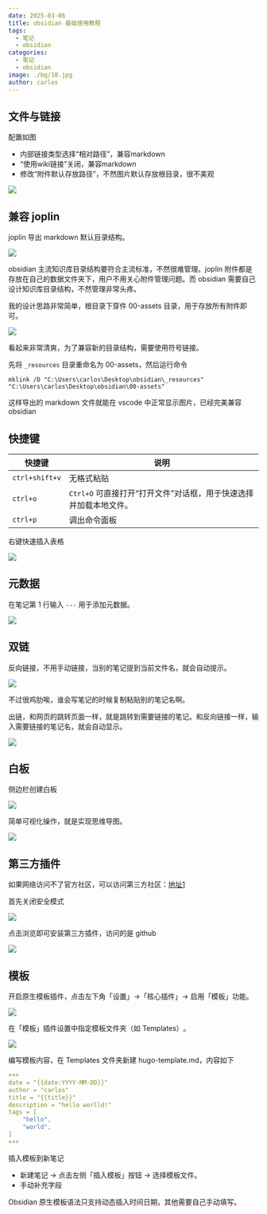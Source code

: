```yaml
---
date: 2025-03-06
title: obsidian 基础使用教程
tags:
  - 笔记
  - obsidian
categories:
  - 笔记
  - obsidian
image: ./bg/18.jpg
author: carlos
---
```


## 文件与链接

配置如图
- 内部链接类型选择“相对路径”，兼容markdown
- “使用wiki链接”关闭，兼容markdown
- 修改“附件默认存放路径”，不然图片默认存放根目录，很不美观

![](../00-assets/Pasted%20image%2020250305051412.png)

## 兼容 joplin

joplin 导出 markdown 默认目录结构。

![](../00-assets/Pasted%20image%2020250305051749.png)

obsidian 主流知识库目录结构要符合主流标准，不然很难管理。joplin 附件都是存放在自己的数据文件夹下，用户不用关心附件管理问题。而 obsidian 需要自己设计知识库目录结构，不然管理非常头疼。

我的设计思路非常简单，根目录下穿件 00-assets 目录，用于存放所有附件即可。

![](../00-assets/Pasted%20image%2020250305052330.png)

看起来非常清爽，为了兼容新的目录结构，需要使用符号链接。

先将 `_resources` 目录重命名为 00-assets，然后运行命令

```batch
mklink /D "C:\Users\carlos\Desktop\obsidian\_resources" "C:\Users\carlos\Desktop\obsidian\00-assets"
```

这样导出的 markdown 文件就能在 vscode 中正常显示图片，已经完美兼容 obsidian

## 快捷键

| 快捷键            | 说明                                      |
| -------------- | --------------------------------------- |
| `ctrl+shift+v` | 无格式粘贴                                   |
| `ctrl+o`       | `Ctrl+O` 可直接打开“打开文件”对话框，用于快速选择并加载本地文件‌。 |
| `ctrl+p`       | 调出命令面板                                  |

右键快速插入表格

![](../00-assets/Pasted%20image%2020250305195822.png)

## 元数据

在笔记第 1 行输入 `---` 用于添加元数据。

![](../00-assets/Pasted%20image%2020250305201453.png)

## 双链

反向链接，不用手动链接，当别的笔记提到当前文件名，就会自动提示。

![](../00-assets/Pasted%20image%2020250305202010.png)

不过很鸡肋唉，谁会写笔记的时候复制粘贴别的笔记名啊。

出链，和网页的跳转页面一样，就是跳转到需要链接的笔记。和反向链接一样，输入需要链接的笔记名，就会自动显示。

![](../00-assets/Pasted%20image%2020250305202754.png)

## 白板

侧边栏创建白板

![](../00-assets/Pasted%20image%2020250305203500.png)

简单可视化操作，就是实现思维导图。

![](../00-assets/Pasted%20image%2020250305203241.png)

## 第三方插件

如果网络访问不了官方社区，可以访问第三方社区：[地址1]([PKMer_PKMer](https://pkmer.cn/))

首先关闭安全模式

![](../00-assets/Pasted%20image%2020250305204112.png)

点击浏览即可安装第三方插件，访问的是 github

![](../00-assets/Pasted%20image%2020250305204145.png)

## 模板

开启原生模板插件，点击左下角「设置」→「核心插件」→ 启用「模板」功能‌。

![](../00-assets/Pasted%20image%2020250305212000.png)

在「模板」插件设置中指定模板文件夹（如 Templates）‌。

![](../00-assets/Pasted%20image%2020250305212044.png)

编写模板内容，在 Templates 文件夹新建 hugo-template.md，内容如下

```yaml
+++
date = "{{date:YYYY-MM-DD}}"
author = "carlos"
title = "{{title}}"
description = "hello worlld!"
tags = [
    "hello",
    "world",
]
+++
```

插入模板到新笔记

- 新建笔记 → 点击左侧「插入模板」按钮 → 选择模板文件。
- 手动补充字段

Obsidian 原生模板语法只支持动态插入时间日期，其他需要自己手动填写。






